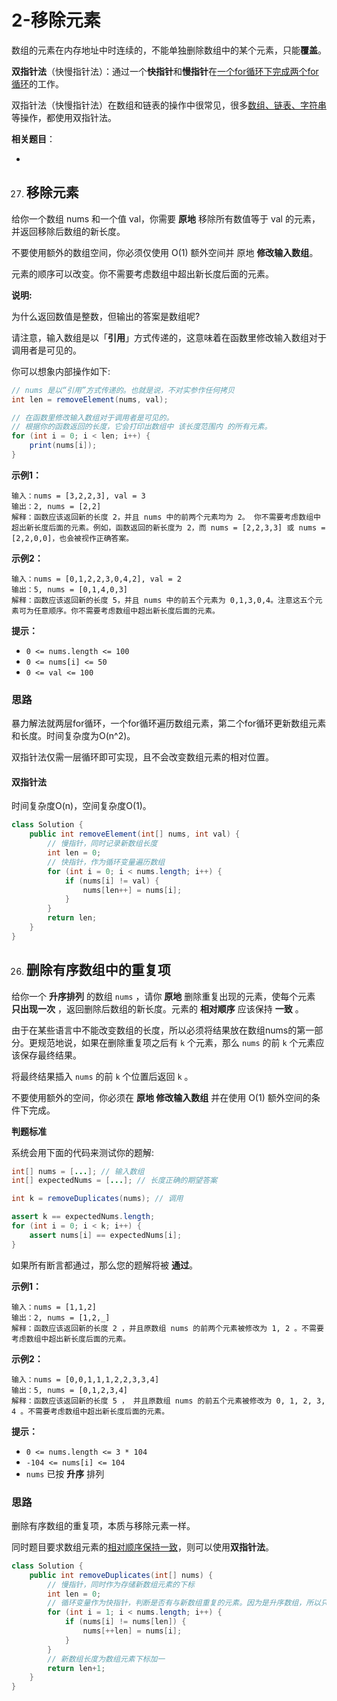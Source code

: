 # 2-移除元素

数组的元素在内存地址中时连续的，不能单独删除数组中的某个元素，只能**覆盖**。

**双指针法**（快慢指针法）：通过一个**快指针**和**慢指针**在<u>一个for循环下完成两个for循环</u>的工作。

双指针法（快慢指针法）在数组和链表的操作中很常见，很多<u>数组、链表、字符串</u>等操作，都使用双指针法。

**相关题目**：

- [27.移除元素]: #移除元素

  



27. ## 移除元素

给你一个数组 nums 和一个值 val，你需要 **原地** 移除所有数值等于 val 的元素，并返回移除后数组的新长度。

不要使用额外的数组空间，你必须仅使用 O(1) 额外空间并 原地 **修改输入数组**。

元素的顺序可以改变。你不需要考虑数组中超出新长度后面的元素。



**说明:**

为什么返回数值是整数，但输出的答案是数组呢?

请注意，输入数组是以「**引用**」方式传递的，这意味着在函数里修改输入数组对于调用者是可见的。

你可以想象内部操作如下:

```java
// nums 是以“引用”方式传递的。也就是说，不对实参作任何拷贝
int len = removeElement(nums, val);

// 在函数里修改输入数组对于调用者是可见的。
// 根据你的函数返回的长度，它会打印出数组中 该长度范围内 的所有元素。
for (int i = 0; i < len; i++) {
	print(nums[i]);
}
```

**示例1：**

```
输入：nums = [3,2,2,3], val = 3
输出：2, nums = [2,2]
解释：函数应该返回新的长度 2，并且 nums 中的前两个元素均为 2。 你不需要考虑数组中超出新长度后面的元素。例如，函数返回的新长度为 2，而 nums = [2,2,3,3] 或 nums = [2,2,0,0]，也会被视作正确答案。
```

**示例2：**

```
输入：nums = [0,1,2,2,3,0,4,2], val = 2
输出：5, nums = [0,1,4,0,3]
解释：函数应该返回新的长度 5，并且 nums 中的前五个元素为 0,1,3,0,4。注意这五个元素可为任意顺序。你不需要考虑数组中超出新长度后面的元素。
```

**提示：**

- `0 <= nums.length <= 100`
- `0 <= nums[i] <= 50`
- `0 <= val <= 100`



### 思路

暴力解法就两层for循环，一个for循环遍历数组元素，第二个for循环更新数组元素和长度。时间复杂度为O(n^2)。

双指针法仅需一层循环即可实现，且不会改变数组元素的相对位置。

#### 双指针法

时间复杂度O(n)，空间复杂度O(1)。

```java
class Solution {
    public int removeElement(int[] nums, int val) {
        // 慢指针，同时记录新数组长度
        int len = 0;
        // 快指针，作为循环变量遍历数组
        for (int i = 0; i < nums.length; i++) {
            if (nums[i] != val) {
                nums[len++] = nums[i];
            }
        }
        return len;
    }
}
```





26. ## 删除有序数组中的重复项

给你一个 **升序排列** 的数组 `nums` ，请你 **原地** 删除重复出现的元素，使每个元素 **只出现一次** ，返回删除后数组的新长度。元素的 **相对顺序** 应该保持 **一致** 。

由于在某些语言中不能改变数组的长度，所以必须将结果放在数组nums的第一部分。更规范地说，如果在删除重复项之后有 `k` 个元素，那么 `nums` 的前 `k` 个元素应该保存最终结果。

将最终结果插入 `nums` 的前 `k` 个位置后返回 `k` 。

不要使用额外的空间，你必须在 **原地 修改输入数组** 并在使用 O(1) 额外空间的条件下完成。



**判题标准**

系统会用下面的代码来测试你的题解:

```java
int[] nums = [...]; // 输入数组
int[] expectedNums = [...]; // 长度正确的期望答案

int k = removeDuplicates(nums); // 调用

assert k == expectedNums.length;
for (int i = 0; i < k; i++) {
    assert nums[i] == expectedNums[i];
}
```

如果所有断言都通过，那么您的题解将被 **通过**。

**示例1：**

```
输入：nums = [1,1,2]
输出：2, nums = [1,2,_]
解释：函数应该返回新的长度 2 ，并且原数组 nums 的前两个元素被修改为 1, 2 。不需要考虑数组中超出新长度后面的元素。
```

**示例2：**

```
输入：nums = [0,0,1,1,1,2,2,3,3,4]
输出：5, nums = [0,1,2,3,4]
解释：函数应该返回新的长度 5 ， 并且原数组 nums 的前五个元素被修改为 0, 1, 2, 3, 4 。不需要考虑数组中超出新长度后面的元素。
```

**提示：**

- `0 <= nums.length <= 3 * 104`
- `-104 <= nums[i] <= 104`
- `nums` 已按 **升序** 排列



### 思路

删除有序数组的重复项，本质与移除元素一样。

同时题目要求数组元素的<u>相对顺序保持一致</u>，则可以使用**双指针法**。

```java
class Solution {
    public int removeDuplicates(int[] nums) {
        // 慢指针，同时作为存储新数组元素的下标
        int len = 0;
        // 循环变量作为快指针，判断是否有与新数组重复的元素。因为是升序数组，所以只需判断最后一个元素即可。
        for (int i = 1; i < nums.length; i++) {
            if (nums[i] != nums[len]) {
                nums[++len] = nums[i];
            }
        }
        // 新数组长度为数组元素下标加一
        return len+1;
    }
}
```

